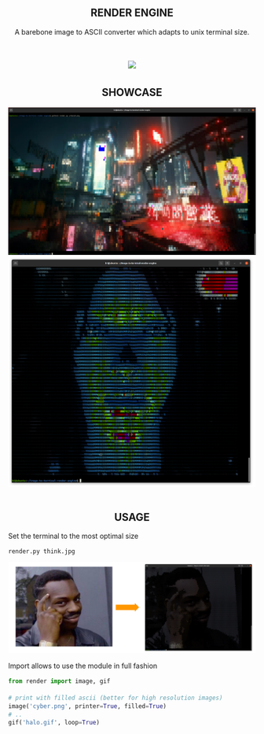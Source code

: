 <h2 align=center><strong>RENDER ENGINE</strong></h2>

<p align=center>A barebone image to ASCII converter which adapts to unix terminal size.</p>

<h1 align=center><img src='halo.gif'></h1>

<h2 align=center><strong>SHOWCASE</strong></h2>
<img src='cyber.png'>

<br>

<img src='cortana.png'>

<br>
<br>

<h2 align=center><strong>USAGE</strong></h2>

Set the terminal to the most optimal size

```bash
render.py think.jpg
```
<img src='think.png'>



Import allows to use the module in full fashion

```python
from render import image, gif

# print with filled ascii (better for high resolution images)
image('cyber.png', printer=True, filled=True)
# ..
gif('halo.gif', loop=True)
```